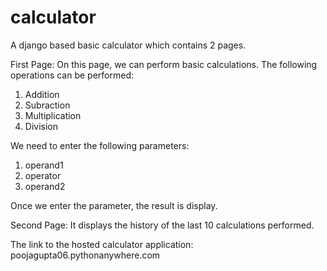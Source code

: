 # calculator


A django based basic calculator which contains 2 pages.

First Page: 
On this page, we can perform basic calculations. The following operations can be performed:
  1. Addition
  2. Subraction
  3. Multiplication
  4. Division
  
 We need to enter the following parameters:
 1. operand1
 2. operator
 3. operand2
 
 Once we enter the parameter, the result is display.
 
 Second Page:
It displays the history of the last 10 calculations performed.

The link to the hosted calculator application:
poojagupta06.pythonanywhere.com 
